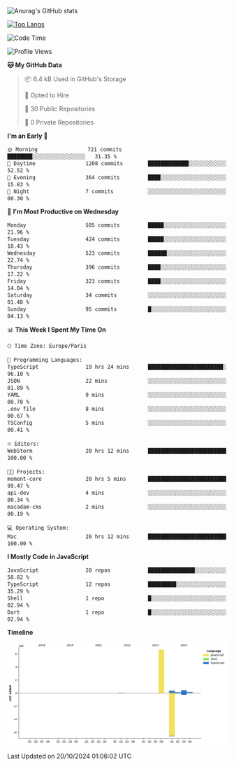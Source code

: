 ![Anurag's GitHub stats](https://github-readme-stats.vercel.app/api?username=sufiane&theme=dark&show_icons=true&count_private=true)


[![Top Langs](https://github-readme-stats.vercel.app/api/top-langs/?username=sufiane&layout=compact)](https://github.com/anuraghazra/github-readme-stats)

<!--START_SECTION:waka-->
![Code Time](http://img.shields.io/badge/Code%20Time-1%2C409%20hrs%2014%20mins-blue)

![Profile Views](http://img.shields.io/badge/Profile%20Views-0-blue)

**🐱 My GitHub Data** 

> 📦 6.4 kB Used in GitHub's Storage 
 > 
> 💼 Opted to Hire
 > 
> 📜 30 Public Repositories 
 > 
> 🔑 0 Private Repositories 
 > 
**I'm an Early 🐤** 

```text
🌞 Morning                721 commits         ████████░░░░░░░░░░░░░░░░░   31.35 % 
🌆 Daytime                1208 commits        █████████████░░░░░░░░░░░░   52.52 % 
🌃 Evening                364 commits         ████░░░░░░░░░░░░░░░░░░░░░   15.83 % 
🌙 Night                  7 commits           ░░░░░░░░░░░░░░░░░░░░░░░░░   00.30 % 
```
📅 **I'm Most Productive on Wednesday** 

```text
Monday                   505 commits         █████░░░░░░░░░░░░░░░░░░░░   21.96 % 
Tuesday                  424 commits         █████░░░░░░░░░░░░░░░░░░░░   18.43 % 
Wednesday                523 commits         ██████░░░░░░░░░░░░░░░░░░░   22.74 % 
Thursday                 396 commits         ████░░░░░░░░░░░░░░░░░░░░░   17.22 % 
Friday                   323 commits         ████░░░░░░░░░░░░░░░░░░░░░   14.04 % 
Saturday                 34 commits          ░░░░░░░░░░░░░░░░░░░░░░░░░   01.48 % 
Sunday                   95 commits          █░░░░░░░░░░░░░░░░░░░░░░░░   04.13 % 
```


📊 **This Week I Spent My Time On** 

```text
🕑︎ Time Zone: Europe/Paris

💬 Programming Languages: 
TypeScript               19 hrs 24 mins      ████████████████████████░   96.10 % 
JSON                     22 mins             ░░░░░░░░░░░░░░░░░░░░░░░░░   01.89 % 
YAML                     9 mins              ░░░░░░░░░░░░░░░░░░░░░░░░░   00.78 % 
.env file                8 mins              ░░░░░░░░░░░░░░░░░░░░░░░░░   00.67 % 
TSConfig                 5 mins              ░░░░░░░░░░░░░░░░░░░░░░░░░   00.41 % 

🔥 Editors: 
WebStorm                 20 hrs 12 mins      █████████████████████████   100.00 % 

🐱‍💻 Projects: 
moment-core              20 hrs 5 mins       █████████████████████████   99.47 % 
api-dev                  4 mins              ░░░░░░░░░░░░░░░░░░░░░░░░░   00.34 % 
macadam-cms              2 mins              ░░░░░░░░░░░░░░░░░░░░░░░░░   00.19 % 

💻 Operating System: 
Mac                      20 hrs 12 mins      █████████████████████████   100.00 % 
```

**I Mostly Code in JavaScript** 

```text
JavaScript               20 repos            ███████████████░░░░░░░░░░   58.82 % 
TypeScript               12 repos            █████████░░░░░░░░░░░░░░░░   35.29 % 
Shell                    1 repo              █░░░░░░░░░░░░░░░░░░░░░░░░   02.94 % 
Dart                     1 repo              █░░░░░░░░░░░░░░░░░░░░░░░░   02.94 % 
```



**Timeline**

![Lines of Code chart](https://raw.githubusercontent.com/Sufiane/Sufiane/main/assets/bar_graph.png)


 Last Updated on 20/10/2024 01:06:02 UTC
<!--END_SECTION:waka-->


<!--
**Sufiane/sufiane** is a ✨ _special_ ✨ repository because its `README.md` (this file) appears on your GitHub profile.

Here are some ideas to get you started:

- 🔭 I’m currently working on ...
- 🌱 I’m currently learning ...
- 👯 I’m looking to collaborate on ...
- 🤔 I’m looking for help with ...
- 💬 Ask me about ...
- 📫 How to reach me: ...
- 😄 Pronouns: ...
- ⚡ Fun fact: ...
-->
